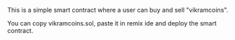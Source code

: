 This is a simple smart contract where a user can buy and sell "vikramcoins".

You can copy vikramcoins.sol, paste it in remix ide and deploy the smart contract.
